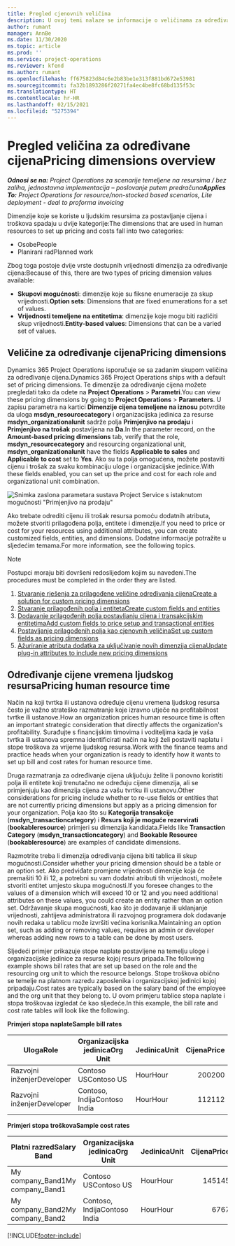 ```yaml
---
title: Pregled cjenovnih veličina
description: U ovoj temi nalaze se informacije o veličinama za određivanje cijena u aplikaciji Dynamics 365 Project Operations.
author: rumant
manager: AnnBe
ms.date: 11/30/2020
ms.topic: article
ms.prod: ''
ms.service: project-operations
ms.reviewer: kfend
ms.author: rumant
ms.openlocfilehash: ff675823d84c6e2b83be1e313f881bd672e53981
ms.sourcegitcommit: fa32b1893286f20271fa4ec4be8fc68bd135f53c
ms.translationtype: HT
ms.contentlocale: hr-HR
ms.lasthandoff: 02/15/2021
ms.locfileid: "5275394"
---
```

# <a name="pricing-dimensions-overview"></a><span data-ttu-id="7ddc1-103">Pregled veličina za određivane cijena</span><span class="sxs-lookup"><span data-stu-id="7ddc1-103">Pricing dimensions overview</span></span>

<span data-ttu-id="7ddc1-104">_**Odnosi se na:** Project Operations za scenarije temeljene na resursima / bez zaliha, jednostavna implementacija – poslovanje putem predračuna_</span><span class="sxs-lookup"><span data-stu-id="7ddc1-104">_**Applies To:** Project Operations for resource/non-stocked based scenarios, Lite deployment - deal to proforma invoicing_</span></span>

<span data-ttu-id="7ddc1-105">Dimenzije koje se koriste u ljudskim resursima za postavljanje cijena i troškova spadaju u dvije kategorije:</span><span class="sxs-lookup"><span data-stu-id="7ddc1-105">The dimensions that are used in human resources to set up pricing and costs fall into two categories:</span></span>

- <span data-ttu-id="7ddc1-106">Osobe</span><span class="sxs-lookup"><span data-stu-id="7ddc1-106">People</span></span>
- <span data-ttu-id="7ddc1-107">Planirani rad</span><span class="sxs-lookup"><span data-stu-id="7ddc1-107">Planned work</span></span>

<span data-ttu-id="7ddc1-108">Zbog toga postoje dvije vrste dostupnih vrijednosti dimenzija za određivanje cijena:</span><span class="sxs-lookup"><span data-stu-id="7ddc1-108">Because of this, there are two types of pricing dimension values available:</span></span>

- <span data-ttu-id="7ddc1-109">**Skupovi mogućnosti**: dimenzije koje su fiksne enumeracije za skup vrijednosti.</span><span class="sxs-lookup"><span data-stu-id="7ddc1-109">**Option sets**: Dimensions that are fixed enumerations for a set of values.</span></span>
- <span data-ttu-id="7ddc1-110">**Vrijednosti temeljene na entitetima**: dimenzije koje mogu biti različiti skup vrijednosti.</span><span class="sxs-lookup"><span data-stu-id="7ddc1-110">**Entity-based values**: Dimensions that can be a varied set of values.</span></span>

## <a name="pricing-dimensions"></a><span data-ttu-id="7ddc1-111">Veličine za određivanje cijena</span><span class="sxs-lookup"><span data-stu-id="7ddc1-111">Pricing dimensions</span></span>

<span data-ttu-id="7ddc1-112">Dynamics 365 Project Operations isporučuje se sa zadanim skupom veličina za određivanje cijena.</span><span class="sxs-lookup"><span data-stu-id="7ddc1-112">Dynamics 365 Project Operations ships with a default set of pricing dimensions.</span></span> <span data-ttu-id="7ddc1-113">Te dimenzije za određivanje cijena možete pregledati tako da odete na **Project Operations** > **Parametri**.</span><span class="sxs-lookup"><span data-stu-id="7ddc1-113">You can view these pricing dimensions by going to **Project Operations** > **Parameters**.</span></span> <span data-ttu-id="7ddc1-114">U zapisu parametra na kartici **Dimenzije cijena temeljene na iznosu** potvrdite da uloga **msdyn_resourcecategory** i organizacijska jedinica za resurse **msdyn_organizationalunit** sadrže polja **Primjenjivo na prodaju** i **Primjenjivo na trošak** postavljena na **Da**.</span><span class="sxs-lookup"><span data-stu-id="7ddc1-114">In the parameter record, on the **Amount-based pricing dimensions** tab, verify that the role, **msdyn_resourcecategory** and resourcing organizational unit, **msdyn_organizationalunit** have the fields **Applicable to sales** and **Applicable to cost** set to **Yes**.</span></span> <span data-ttu-id="7ddc1-115">Ako su ta polja omogućena, možete postaviti cijenu i trošak za svaku kombinaciju uloge i organizacijske jedinice.</span><span class="sxs-lookup"><span data-stu-id="7ddc1-115">With these fields enabled, you can set up the price and cost for each role and organizational unit combination.</span></span>

![Snimka zaslona parametara sustava Project Service s istaknutom mogućnosti "Primjenjivo na prodaju"](media/PS-OOB-parameters.png)

<span data-ttu-id="7ddc1-117">Ako trebate odrediti cijenu ili trošak resursa pomoću dodatnih atributa, možete stvoriti prilagođena polja, entitete i dimenzije.</span><span class="sxs-lookup"><span data-stu-id="7ddc1-117">If you need to price or cost for your resources using additional attributes, you can create customized fields, entities, and dimensions.</span></span> <span data-ttu-id="7ddc1-118">Dodatne informacije potražite u sljedećim temama.</span><span class="sxs-lookup"><span data-stu-id="7ddc1-118">For more information, see the following topics.</span></span> 
  
  > [!NOTE]
  > <span data-ttu-id="7ddc1-119">Postupci moraju biti dovršeni redoslijedom kojim su navedeni.</span><span class="sxs-lookup"><span data-stu-id="7ddc1-119">The procedures must be completed in the order they are listed.</span></span>

1. [<span data-ttu-id="7ddc1-120">Stvaranje rješenja za prilagođene veličine određivanja cijena</span><span class="sxs-lookup"><span data-stu-id="7ddc1-120">Create a solution for custom pricing dimensions</span></span>](../sales/create-solution-custompd.md)
2. [<span data-ttu-id="7ddc1-121">Stvaranje prilagođenih polja i entiteta</span><span class="sxs-lookup"><span data-stu-id="7ddc1-121">Create custom fields and entities</span></span>](create-custom-fields-entities-pricing-dimensions.md)
3. [<span data-ttu-id="7ddc1-122">Dodavanje prilagođenih polja postavljanju cijena i transakcijskim entitetima</span><span class="sxs-lookup"><span data-stu-id="7ddc1-122">Add custom fields to price setup and transactional entities</span></span>](add-custom-fields-price-setup-transactional-entities.md)
4. [<span data-ttu-id="7ddc1-123">Postavljanje prilagođenih polja kao cjenovnih veličina</span><span class="sxs-lookup"><span data-stu-id="7ddc1-123">Set up custom fields as pricing dimensions</span></span>](set-up-custom-fields-pricing-dimensions.md)
5. [<span data-ttu-id="7ddc1-124">Ažuriranje atributa dodatka za uključivanje novih dimenzija cijena</span><span class="sxs-lookup"><span data-stu-id="7ddc1-124">Update plug-in attributes to include new pricing dimensions</span></span>](update-plugin-attributes-pd.md)


## <a name="pricing-human-resource-time"></a><span data-ttu-id="7ddc1-125">Određivanje cijene vremena ljudskog resursa</span><span class="sxs-lookup"><span data-stu-id="7ddc1-125">Pricing human resource time</span></span>
<span data-ttu-id="7ddc1-126">Način na koji tvrtka ili ustanova određuje cijenu vremena ljudskog resursa često je važno strateško razmatranje koje izravno utječe na profitabilnost tvrtke ili ustanove.</span><span class="sxs-lookup"><span data-stu-id="7ddc1-126">How an organization prices human resource time is often an important strategic consideration that directly affects the organization's profitability.</span></span> <span data-ttu-id="7ddc1-127">Surađujte s financijskim timovima i voditeljima kada je vaša tvrtka ili ustanova spremna identificirati način na koji želi postaviti naplatu i stope troškova za vrijeme ljudskog resursa.</span><span class="sxs-lookup"><span data-stu-id="7ddc1-127">Work with the finance teams and practice heads when your organization is ready to identify how it wants to set up bill and cost rates for human resource time.</span></span>

<span data-ttu-id="7ddc1-128">Druga razmatranja za određivanje cijena uključuju želite li ponovno koristiti polja ili entitete koji trenutačno ne određuju cijene dimenzija, ali se primjenjuju kao dimenzija cijena za vašu tvrtku ili ustanovu.</span><span class="sxs-lookup"><span data-stu-id="7ddc1-128">Other considerations for pricing include whether to re-use fields or entities that are not currently pricing dimensions but apply as a pricing dimension for your organization.</span></span> <span data-ttu-id="7ddc1-129">Polja kao što su **Kategorija transakcije** (**msdyn_transactioncategory**) i **Resurs koji je moguće rezervirati** (**bookableresource**) primjeri su dimenzija kandidata.</span><span class="sxs-lookup"><span data-stu-id="7ddc1-129">Fields like **Transaction Category** (**msdyn_transactioncategory**) and **Bookable Resource** (**bookableresource**) are examples of candidate dimensions.</span></span> 

<span data-ttu-id="7ddc1-130">Razmotrite treba li dimenzija određivanja cijena biti tablica ili skup mogućnosti.</span><span class="sxs-lookup"><span data-stu-id="7ddc1-130">Consider whether your pricing dimension should be a table or an option set.</span></span> <span data-ttu-id="7ddc1-131">Ako predviđate promjene vrijednosti dimenzije koja će premašiti 10 ili 12, a potrebni su vam dodatni atributi tih vrijednosti, možete stvoriti entitet umjesto skupa mogućnosti.</span><span class="sxs-lookup"><span data-stu-id="7ddc1-131">If you foresee changes to the values of a dimension which will exceed 10 or 12 and you need additional attributes on these values, you could create an entity rather than an option set.</span></span> <span data-ttu-id="7ddc1-132">Održavanje skupa mogućnosti, kao što je dodavanje ili uklanjanje vrijednosti, zahtijeva administratora ili razvojnog programera dok dodavanje novih redaka u tablicu može izvršiti većina korisnika.</span><span class="sxs-lookup"><span data-stu-id="7ddc1-132">Maintaining an option set, such as adding or removing values, requires an admin or developer whereas adding new rows to a table can be done by most users.</span></span>

<span data-ttu-id="7ddc1-133">Sljedeći primjer prikazuje stope naplate postavljene na temelju uloge i organizacijske jedinice za resurse kojoj resurs pripada.</span><span class="sxs-lookup"><span data-stu-id="7ddc1-133">The following example shows bill rates that are set up based on the role and the resourcing org unit to which the resource belongs.</span></span> <span data-ttu-id="7ddc1-134">Stope troškova obično se temelje na platnom razredu zaposlenika i organizacijskoj jedinici kojoj pripadaju.</span><span class="sxs-lookup"><span data-stu-id="7ddc1-134">Cost rates are typically based on the salary band of the employee and the org unit that they belong to.</span></span> <span data-ttu-id="7ddc1-135">U ovom primjeru tablice stopa naplate i stopa troškovaa izgledat će kao sljedeće.</span><span class="sxs-lookup"><span data-stu-id="7ddc1-135">In this example, the bill rate and cost rate tables will look like the following.</span></span>

<span data-ttu-id="7ddc1-136">**Primjeri stopa naplate**</span><span class="sxs-lookup"><span data-stu-id="7ddc1-136">**Sample bill rates**</span></span>

| <span data-ttu-id="7ddc1-137">Uloga</span><span class="sxs-lookup"><span data-stu-id="7ddc1-137">Role</span></span>        | <span data-ttu-id="7ddc1-138">Organizacijska jedinica</span><span class="sxs-lookup"><span data-stu-id="7ddc1-138">Org Unit</span></span>    |<span data-ttu-id="7ddc1-139">Jedinica</span><span class="sxs-lookup"><span data-stu-id="7ddc1-139">Unit</span></span>      |<span data-ttu-id="7ddc1-140">Cijena</span><span class="sxs-lookup"><span data-stu-id="7ddc1-140">Price</span></span>      |<span data-ttu-id="7ddc1-141">Valuta</span><span class="sxs-lookup"><span data-stu-id="7ddc1-141">Currency</span></span>  |
| ------------|-------------|----------|----------:|----------|
| <span data-ttu-id="7ddc1-142">Razvojni inženjer</span><span class="sxs-lookup"><span data-stu-id="7ddc1-142">Developer</span></span>   | <span data-ttu-id="7ddc1-143">Contoso US</span><span class="sxs-lookup"><span data-stu-id="7ddc1-143">Contoso US</span></span>  |<span data-ttu-id="7ddc1-144">Hour</span><span class="sxs-lookup"><span data-stu-id="7ddc1-144">Hour</span></span> | <span data-ttu-id="7ddc1-145">200</span><span class="sxs-lookup"><span data-stu-id="7ddc1-145">200</span></span>|<span data-ttu-id="7ddc1-146">USD</span><span class="sxs-lookup"><span data-stu-id="7ddc1-146">USD</span></span>     |
| <span data-ttu-id="7ddc1-147">Razvojni inženjer</span><span class="sxs-lookup"><span data-stu-id="7ddc1-147">Developer</span></span>   | <span data-ttu-id="7ddc1-148">Contoso, Indija</span><span class="sxs-lookup"><span data-stu-id="7ddc1-148">Contoso India</span></span> |<span data-ttu-id="7ddc1-149">Hour</span><span class="sxs-lookup"><span data-stu-id="7ddc1-149">Hour</span></span>|   <span data-ttu-id="7ddc1-150">112</span><span class="sxs-lookup"><span data-stu-id="7ddc1-150">112</span></span>|<span data-ttu-id="7ddc1-151">USD</span><span class="sxs-lookup"><span data-stu-id="7ddc1-151">USD</span></span>     |


<span data-ttu-id="7ddc1-152">**Primjeri stopa troškova**</span><span class="sxs-lookup"><span data-stu-id="7ddc1-152">**Sample cost rates**</span></span>

| <span data-ttu-id="7ddc1-153">Platni razred</span><span class="sxs-lookup"><span data-stu-id="7ddc1-153">Salary Band</span></span>     | <span data-ttu-id="7ddc1-154">Organizacijska jedinica</span><span class="sxs-lookup"><span data-stu-id="7ddc1-154">Org Unit</span></span>    |<span data-ttu-id="7ddc1-155">Jedinica</span><span class="sxs-lookup"><span data-stu-id="7ddc1-155">Unit</span></span>      |<span data-ttu-id="7ddc1-156">Cijena</span><span class="sxs-lookup"><span data-stu-id="7ddc1-156">Price</span></span>      |<span data-ttu-id="7ddc1-157">Valuta</span><span class="sxs-lookup"><span data-stu-id="7ddc1-157">Currency</span></span>  |
| ----------------|-------------|----------|----------:|----------|
| <span data-ttu-id="7ddc1-158">My company_Band1</span><span class="sxs-lookup"><span data-stu-id="7ddc1-158">My company_Band1</span></span> | <span data-ttu-id="7ddc1-159">Contoso US</span><span class="sxs-lookup"><span data-stu-id="7ddc1-159">Contoso US</span></span>  |<span data-ttu-id="7ddc1-160">Hour</span><span class="sxs-lookup"><span data-stu-id="7ddc1-160">Hour</span></span> | <span data-ttu-id="7ddc1-161">145</span><span class="sxs-lookup"><span data-stu-id="7ddc1-161">145</span></span>|<span data-ttu-id="7ddc1-162">USD</span><span class="sxs-lookup"><span data-stu-id="7ddc1-162">USD</span></span>     |
| <span data-ttu-id="7ddc1-163">My company_Band2</span><span class="sxs-lookup"><span data-stu-id="7ddc1-163">My company_Band2</span></span> | <span data-ttu-id="7ddc1-164">Contoso, Indija</span><span class="sxs-lookup"><span data-stu-id="7ddc1-164">Contoso India</span></span> |<span data-ttu-id="7ddc1-165">Hour</span><span class="sxs-lookup"><span data-stu-id="7ddc1-165">Hour</span></span>|   <span data-ttu-id="7ddc1-166">67</span><span class="sxs-lookup"><span data-stu-id="7ddc1-166">67</span></span>|<span data-ttu-id="7ddc1-167">USD</span><span class="sxs-lookup"><span data-stu-id="7ddc1-167">USD</span></span>     |


[!INCLUDE[footer-include](../includes/footer-banner.md)]